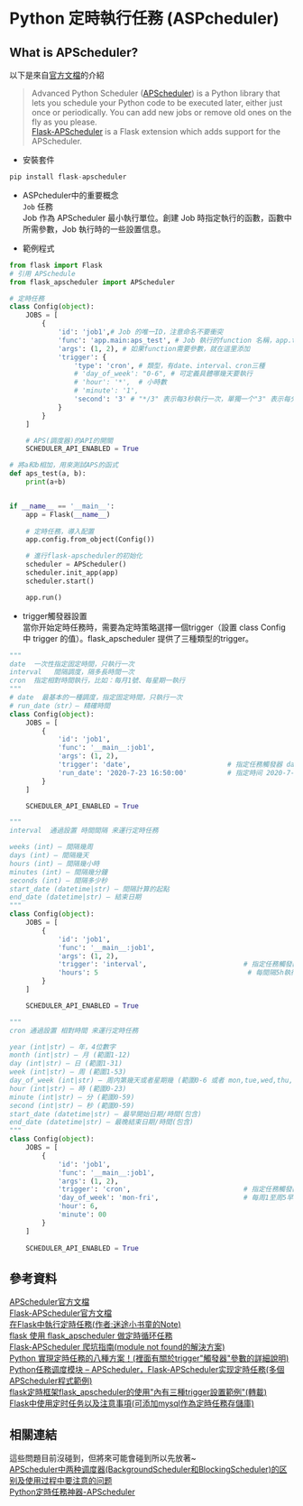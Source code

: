 # Python 定時執行任務 (ASPcheduler)
## What is APScheduler?
以下是來自[官方文檔](https://pypi.org/project/APScheduler/#id1)的介紹
>Advanced Python Scheduler ([APScheduler](https://apscheduler.readthedocs.io/en/3.x/)) is a Python library that lets you schedule your Python code to be executed later, either just once or periodically. You can add new jobs or remove old ones on the fly as you please.  
[Flask-APScheduler](https://viniciuschiele.github.io/flask-apscheduler/index.html) is a Flask extension which adds support for the APScheduler.

- 安裝套件
```python
pip install flask-apscheduler
```
- ASPcheduler中的重要概念  
`Job` 任務  
Job 作為 APScheduler 最小執行單位。創建 Job 時指定執行的函數，函數中所需參數，Job 執行時的一些設置信息。  

- 範例程式
```python
from flask import Flask
# 引用 APSchedule
from flask_apscheduler import APScheduler

# 定時任務
class Config(object):
    JOBS = [
        {
            'id': 'job1',# Job 的唯一ID，注意命名不要衝突
            'func': 'app.main:aps_test', # Job 執行的function 名稱，app.test 就是 app下面的`main.py` 文件，`asp_test` 是方法名稱。文件module和method之間用冒號":"，而不是用英文的"."
            'args': (1, 2), # 如果function需要參數，就在這里添加
            'trigger': {
                'type': 'cron', # 類型，有date、interval、cron三種
                # 'day_of_week': "0-6", # 可定義具體哪幾天要執行
                # 'hour': '*',  # 小時數
                # 'minute': '1',
                'second': '3' # "*/3" 表示每3秒執行一次，單獨一个"3" 表示每分鐘的3秒。現在就是每一分鐘的第3秒時循環執行。
            }
        }
    ]

    # APS(調度器)的API的開關
    SCHEDULER_API_ENABLED = True

# 將a和b相加，用來測試APS的函式
def aps_test(a, b):
    print(a+b)


if __name__ == '__main__':
    app = Flask(__name__)
    
    # 定時任務，導入配置
    app.config.from_object(Config())

    # 進行flask-apscheduler的初始化
    scheduler = APScheduler()
    scheduler.init_app(app)
    scheduler.start()

    app.run()

```

- trigger觸發器設置  
當你开始定時任務時，需要為定時策略選擇一個trigger（設置 class Config 中 trigger 的值）。flask_apscheduler 提供了三種類型的trigger。
```python
"""
date  一次性指定固定時間，只執行一次
interval   間隔調度，隔多長時間一次
cron  指定相對時間執行，比如：每月1號、每星期一執行
"""
# date  最基本的一種調度，指定固定時間，只執行一次
# run_date（str）– 精確時間
class Config(object):
    JOBS = [
        {
            'id': 'job1',                
            'func': '__main__:job1',          
            'args': (1, 2),              
            'trigger': 'date',                        # 指定任務觸發器 date 
            'run_date': '2020-7-23 16:50:00'          # 指定時间 2020-7-23 16:50:00 執行
        }
    ]

    SCHEDULER_API_ENABLED = True
```

```python
"""
interval  通過設置 時間間隔 来運行定時任務

weeks (int) – 間隔幾周
days (int) – 間隔幾天
hours (int) – 間隔幾小時
minutes (int) – 間隔幾分鐘
seconds (int) – 間隔多少秒
start_date (datetime|str) – 間隔計算的起點
end_date (datetime|str) – 結束日期
"""
class Config(object):
    JOBS = [
        {
            'id': 'job1',                
            'func': '__main__:job1',          
            'args': (1, 2),              
            'trigger': 'interval',                        # 指定任務觸發器 interval
            'hours': 5                                     # 每間隔5h執行一次
        }
    ]

    SCHEDULER_API_ENABLED = True
```

```python 
"""
cron 通過設置 相對時間 来運行定時任務

year (int|str) – 年，4位數字
month (int|str) – 月 (範圍1-12)
day (int|str) – 日 (範圍1-31)
week (int|str) – 周 (範圍1-53)
day_of_week (int|str) – 周内第幾天或者星期幾 (範圍0-6 或者 mon,tue,wed,thu,fri,sat,sun，使用名稱可能會報錯，建議使用數字)
hour (int|str) – 時 (範圍0-23)
minute (int|str) – 分 (範圍0-59)
second (int|str) – 秒 (範圍0-59)
start_date (datetime|str) – 最早開始日期/時間(包含)
end_date (datetime|str) – 最晚結束日期/時間(包含)
"""
class Config(object):
    JOBS = [
        {
            'id': 'job1',                
            'func': '__main__:job1',          
            'args': (1, 2),              
            'trigger': 'cron',                            # 指定任務觸發器 cron
            'day_of_week': 'mon-fri',                     # 每周1至周5早上6點執行 
            'hour': 6,
            'minute': 00                                    
        }
    ]
    
    SCHEDULER_API_ENABLED = True
```

## 參考資料
[APScheduler官方文檔](https://apscheduler.readthedocs.io/en/3.x/)  
[Flask-APScheduler官方文檔](https://viniciuschiele.github.io/flask-apscheduler/index.html)  
[在Flask中執行定時任務(作者:迷途小书童的Note)](https://juejin.cn/post/6999817649291001887)  
[flask 使用 flask_apscheduler 做定時循环任務](https://segmentfault.com/a/1190000021245279)  
[Flask-APScheduler 爬坑指南(module not found的解決方案)](https://www.jianshu.com/p/2628f566b31c?u_atoken=594769e5-a129-419d-a665-7e398dd512de&u_asession=01a9YruDu67N1BGgI2H5xEPw3ZduJ-3IVGGJM6e1Z_82r52bXMU6piWNKRiYn-1raKX0KNBwm7Lovlpxjd_P_q4JsKWYrT3W_NKPr8w6oU7K9DZOSciAnCsYLlLE271k_jnHmbkqVcEgdObpAroqY1_GBkFo3NEHBv0PZUm6pbxQU&u_asig=059tO55TWQmGNgVVdK2i_mh2HSglvAvpMC9n4MucpPwQLQ6IJCbJkKc9lZVTK3ymH66M5fQeI5e173iq-EKFnn0j1r84ySwhkBWmrDFRQRp5xDZhAkQEeazvLX9VUIHDls7jAayolQNNF_IcOYAg4jY8_CfRYmg1oidYL1CnPkseT9JS7q8ZD7Xtz2Ly-b0kmuyAKRFSVJkkdwVUnyHAIJzSoDFm_nCmPKOfNsu88Pkj-bzyryXDnJcK7ScIOO55GJ6xbSxAaWh9ph0bRUFW-6vO3h9VXwMyh6PgyDIVSG1W8mfiLo-yz9Xoo-KQpZ55AnW9p7hkxq5Nnkc59BnFNJ_IsEeOrvhD-TkgKw9AK9KUzF_np1q_4Yu5yEbxvnu6z2mWspDxyAEEo4kbsryBKb9Q&u_aref=7NlKP9mrlEqYOndwDn53FO4L9HM%3D)  
[Python 實現定時任務的八種方案！(裡面有關於trigger"觸發器"參數的詳細說明)](https://www.readfog.com/a/1648168828734115840)  
[Python任務调度模块 – APScheduler，Flask-APScheduler实现定時任務(多個APScheduler程式範例)](https://cloud.tencent.com/developer/article/1172218)  
[flask定時框架flask_apscheduler的使用"內有三種trigger設置範例"(轉載)](https://blog.51cto.com/u_15127518/4523657)  
[Flask中使用定时任务以及注意事項(可添加mysql作為定時任務存儲庫)](https://blog.csdn.net/study_in/article/details/106888201)
## 相關連結
這些問題目前沒碰到，但將來可能會碰到所以先放著~  
[APScheduler中两种调度器(BackgroundScheduler和BlockingScheduler)的区别及使用过程中要注意的问题](https://blog.csdn.net/ybdesire/article/details/82228840)  
[Python定時任務神器-APScheduler](https://cloud.tencent.com/developer/article/1506679?from=article.detail.1172218)
